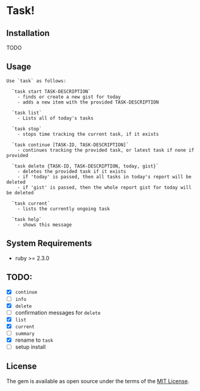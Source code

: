 # Task!

## Installation

TODO

## Usage

```shell
Use `task` as follows:

  `task start TASK-DESCRIPTION`
    - finds or create a new gist for today
    - adds a new item with the provided TASK-DESCRIPTION

  `task list`
    - Lists all of today's tasks

  `task stop`
    - stops time tracking the current task, if it exists

  `task continue [TASK-ID, TASK-DESCRIPTION]`
    - continues tracking the provided task, or latest task if none if provided

  `task delete {TASK-ID, TASK-DESCRIPTION, today, gist}`
    - deletes the provided task if it exists
    - if 'today' is passed, then all tasks in today's report will be deleted
    - if 'gist' is passed, then the whole report gist for today will be deleted

  `task current`
    - lists the currently ongoing task

  `task help`
    - shows this message
```

## System Requirements

- ruby >= 2.3.0

## TODO:

- [x] `continue`
- [ ] `info`
- [x] `delete`
- [ ] confirmation messages for `delete`
- [x] `list`
- [x] `current`
- [ ] `summary`
- [x] rename to `task`
- [ ] setup install

## License

The gem is available as open source under the terms of the [MIT License](http://opensource.org/licenses/MIT).
